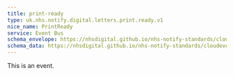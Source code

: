 ```yaml
---
title: print-ready
type: uk.nhs.notify.digital.letters.print.ready.v1
nice_name: PrintReady
service: Event Bus
schema_envelope: https://nhsdigital.github.io/nhs-notify-standards/cloudevents/nhs-notify-example-event.schema.json
schema_data: https://nhsdigital.github.io/nhs-notify-standards/cloudevents/nhs-notify-example-event-data.schema.json
---
```


This is an event.
